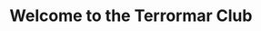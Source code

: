 ---
title : "Welcome to the Terrormar Club"
# full screen navigation
first_name : "Terrormar"
last_name : "Club"
bg_image : "images/slider/Alderney1.jpg"
# animated text loop
occupations:
- "Du pain .."
- "Du vin .."
- "Du boursin."

# slider background image loop
slider_images:
# - "images/slider/Alderney1.jpg"
# - "images/slider/Alderney2.jpg"
# - "images/slider/Alderney3.jpg"
# - "images/slider/Alderney5.jpg"
# - "images/slider/Alderney6.jpg"
# - "images/slider/Alderney7.jpg"
# - "images/slider/Alderney8.jpg"
# - "images/slider/Alderney9.jpg"
# - "images/slider/Alderney10.jpg"
# - "images/slider/Alderney11.jpg"
- "images/slider/Alderney12.jpg"
- "images/slider/Alderney13.jpg"
- "images/slider/Alderney14.jpg"
- "images/slider/Alderney15.jpg"
- "images/slider/Alderney16.jpg"
# - "images/slider/Alderney17.jpg"
# - "images/slider/Alderney18.jpg"
- "images/slider/Alderney19.jpg"
# - "images/slider/Alderney20.jpg"
# - "images/slider/Alderney21.jpg"
- "images/slider/Alderney22.jpg"
# - "images/slider/Alderney23.jpg"
# - "images/slider/Alderney24.jpg"
# - "images/slider/Alderney25.jpg"
# - "images/slider/Alderney26.jpg"
- "images/slider/Alderney27.jpg"
# - "images/slider/Alderney28.jpg"
# - "images/slider/Alderney29.jpg"
# - "images/slider/Alderney30.jpg"
- "images/slider/Alderney31.jpg"
- "images/slider/Alderney32.jpg"
- "images/slider/Alderney33.jpg"
# - "images/slider/Alderney34.jpg"
- "images/slider/Alderney35.jpg"
# - "images/slider/Alderney36.jpg"
- "images/slider/Alderney37.jpg"
# - "images/slider/Alderney38.jpg"
- "images/slider/Alderney39.jpg"
# - "images/slider/Alderney40.jpg"
- "images/slider/Alderney41.jpg"
- "images/slider/Alderney42.jpg"
# - "images/slider/Alderney43.jpg"
- "images/slider/Alderney44.jpg"
- "images/slider/Alderney44_1.jpg"
- "images/slider/Alderney44_2.jpg"
# - "images/slider/Alderney45.jpg"
# - "images/slider/Alderney46.jpg"
# - "images/slider/Alderney47.jpg"
- "images/slider/Alderney48.jpg"
# - "images/slider/Alderney49.jpg"
- "images/slider/Alderney50.jpg"
- "images/slider/Alderney51.jpg"
- "images/slider/Alderney52.jpg"
# - "images/slider/Alderney53.jpg"
- "images/slider/Alderney54.jpg"
- "images/slider/Alderney55.jpg"
- "images/slider/Alderney56.jpg"
- "images/slider/Alderney57.jpg"
- "images/slider/Alderney58.jpg"
# - "images/slider/Alderney59.jpg"
# - "images/slider/Alderney60.jpg"
- "images/slider/Alderney61.jpg"
# - "images/slider/Alderney62.jpg"
- "images/slider/Alderney63.jpg"
- "images/slider/Alderney64.jpg"
- "images/slider/Alderney65.jpg"
- "images/slider/Alderney66.jpg"
- "images/slider/Alderney67.jpg"
- "images/slider/Alderney68.jpg"
- "images/slider/Alderney69.jpg"
- "images/slider/Alderney70.jpg"
- "images/slider/Alderney71.jpg"
- "images/slider/Alderney72.jpg"
- "images/slider/Alderney73.jpg"
- "images/slider/Alderney74.jpg"
- "images/slider/Alderney75.jpg"
- "images/slider/Alderney76.jpg"

# button
button:
  enable : true
  label : "CONTACT US"
  link : "#contact"


# custom style
custom_class: "" 
custom_attributes: "" 
custom_css: ""

---